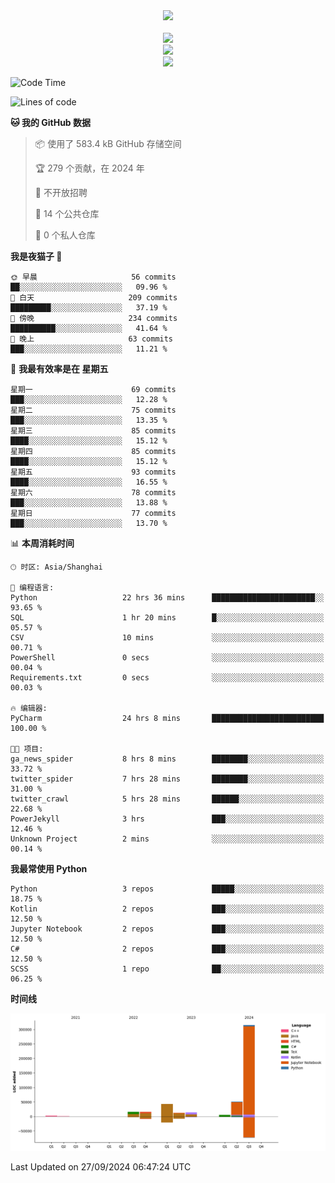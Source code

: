 <div align="center">
  <img src="https://readme-typing-svg.demolab.com?font=Zhi+Mang+Xing&size=40&pause=1000&color=000000&center=true&vCenter=true&lines=Baymax%E5%B0%8F%E6%8C%AF;Hello%20World"/><br/>
  <br/>
  <img src="https://skillicons.dev/icons?i=java,kotlin,python,c,cpp,html,css,javascript" /><br/>
  <img src="https://skillicons.dev/icons?i=spring,vue,pytorch,maven,gradle,mysql,sqlite,linux" /><br/>
  <img src="https://skillicons.dev/icons?i=idea,pycharm,webstorm,androidstudio,vscode,git,vim,md" /><br/>
</div>

<!--START_SECTION:waka-->
![Code Time](http://img.shields.io/badge/Code%20Time-294%20hrs%2032%20mins-blue)

![Lines of code](https://img.shields.io/badge/%E4%BB%8E%E3%80%8CHello%20World%E3%80%8D%E8%B5%B7%E6%88%91%E5%B7%B2%E7%BB%8F%E5%86%99%E4%BA%86-472.8%20thousand%20%E8%A1%8C%E4%BB%A3%E7%A0%81-blue)

**🐱 我的 GitHub 数据** 

> 📦  使用了 583.4 kB GitHub 存储空间 
 > 
> 🏆 279 个贡献，在 2024 年
 > 
> 🚫 不开放招聘
 > 
> 📜 14 个公共仓库 
 > 
> 🔑 0 个私人仓库 
 > 
**我是夜猫子 🦉** 

```text
🌞 早晨                     56 commits          ██░░░░░░░░░░░░░░░░░░░░░░░   09.96 % 
🌆 白天                     209 commits         █████████░░░░░░░░░░░░░░░░   37.19 % 
🌃 傍晚                     234 commits         ██████████░░░░░░░░░░░░░░░   41.64 % 
🌙 晚上                     63 commits          ███░░░░░░░░░░░░░░░░░░░░░░   11.21 % 
```
📅 **我最有效率是在 星期五** 

```text
星期一                      69 commits          ███░░░░░░░░░░░░░░░░░░░░░░   12.28 % 
星期二                      75 commits          ███░░░░░░░░░░░░░░░░░░░░░░   13.35 % 
星期三                      85 commits          ████░░░░░░░░░░░░░░░░░░░░░   15.12 % 
星期四                      85 commits          ████░░░░░░░░░░░░░░░░░░░░░   15.12 % 
星期五                      93 commits          ████░░░░░░░░░░░░░░░░░░░░░   16.55 % 
星期六                      78 commits          ███░░░░░░░░░░░░░░░░░░░░░░   13.88 % 
星期日                      77 commits          ███░░░░░░░░░░░░░░░░░░░░░░   13.70 % 
```


📊 **本周消耗时间** 

```text
🕑︎ 时区: Asia/Shanghai

💬 编程语言: 
Python                   22 hrs 36 mins      ███████████████████████░░   93.65 % 
SQL                      1 hr 20 mins        █░░░░░░░░░░░░░░░░░░░░░░░░   05.57 % 
CSV                      10 mins             ░░░░░░░░░░░░░░░░░░░░░░░░░   00.71 % 
PowerShell               0 secs              ░░░░░░░░░░░░░░░░░░░░░░░░░   00.04 % 
Requirements.txt         0 secs              ░░░░░░░░░░░░░░░░░░░░░░░░░   00.03 % 

🔥 编辑器: 
PyCharm                  24 hrs 8 mins       █████████████████████████   100.00 % 

🐱‍💻 项目: 
ga_news_spider           8 hrs 8 mins        ████████░░░░░░░░░░░░░░░░░   33.72 % 
twitter_spider           7 hrs 28 mins       ████████░░░░░░░░░░░░░░░░░   31.00 % 
twitter_crawl            5 hrs 28 mins       ██████░░░░░░░░░░░░░░░░░░░   22.68 % 
PowerJekyll              3 hrs               ███░░░░░░░░░░░░░░░░░░░░░░   12.46 % 
Unknown Project          2 mins              ░░░░░░░░░░░░░░░░░░░░░░░░░   00.14 % 
```

**我最常使用 Python** 

```text
Python                   3 repos             █████░░░░░░░░░░░░░░░░░░░░   18.75 % 
Kotlin                   2 repos             ███░░░░░░░░░░░░░░░░░░░░░░   12.50 % 
Jupyter Notebook         2 repos             ███░░░░░░░░░░░░░░░░░░░░░░   12.50 % 
C#                       2 repos             ███░░░░░░░░░░░░░░░░░░░░░░   12.50 % 
SCSS                     1 repo              ██░░░░░░░░░░░░░░░░░░░░░░░   06.25 % 
```



**时间线**

![Lines of Code chart](https://raw.githubusercontent.com/Baymax104/Baymax104/main/assets/bar_graph.png)


 Last Updated on 27/09/2024 06:47:24 UTC
<!--END_SECTION:waka-->





